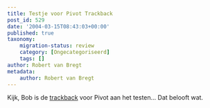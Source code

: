 ```yaml
---
title: Testje voor Pivot Trackback
post_id: 529
date: '2004-03-15T08:43:03+00:00'
published: true
taxonomy:
    migration-status: review
    category: [Ongecategoriseerd]
    tags: []
author: Robert van Bregt
metadata:
    author: Robert van Bregt
---
```

Kijk, Bob is de [trackback](http://www.mijnkopthee.nl/piv/includes/tb/tb.php?tb_id=2023) voor Pivot aan het testen… Dat belooft wat.